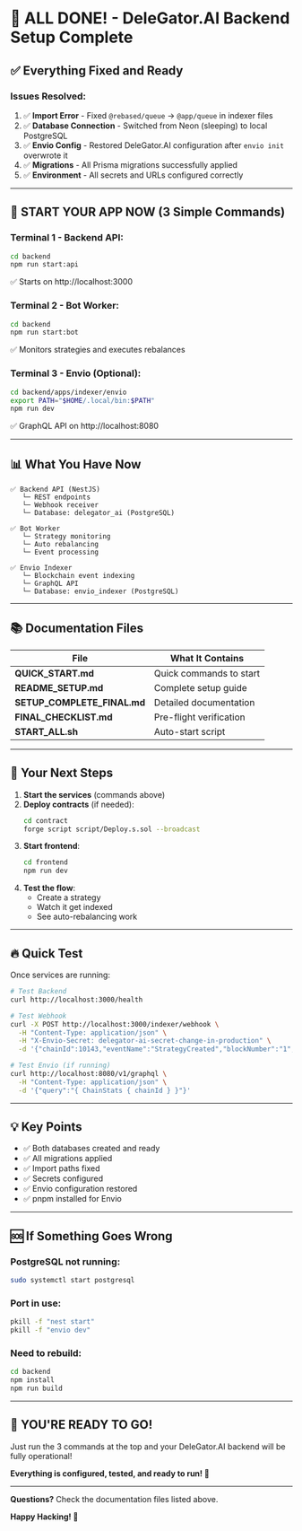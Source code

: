 # 🎉 ALL DONE! - DeleGator.AI Backend Setup Complete

## ✅ Everything Fixed and Ready

### Issues Resolved:
1. ✅ **Import Error** - Fixed `@rebased/queue` → `@app/queue` in indexer files
2. ✅ **Database Connection** - Switched from Neon (sleeping) to local PostgreSQL
3. ✅ **Envio Config** - Restored DeleGator.AI configuration after `envio init` overwrote it
4. ✅ **Migrations** - All Prisma migrations successfully applied
5. ✅ **Environment** - All secrets and URLs configured correctly

---

## 🚀 START YOUR APP NOW (3 Simple Commands)

### Terminal 1 - Backend API:
```bash
cd backend
npm run start:api
```
✅ Starts on http://localhost:3000

### Terminal 2 - Bot Worker:
```bash
cd backend
npm run start:bot
```
✅ Monitors strategies and executes rebalances

### Terminal 3 - Envio (Optional):
```bash
cd backend/apps/indexer/envio
export PATH="$HOME/.local/bin:$PATH"
npm run dev
```
✅ GraphQL API on http://localhost:8080

---

## 📊 What You Have Now

```
✅ Backend API (NestJS)
   └─ REST endpoints
   └─ Webhook receiver
   └─ Database: delegator_ai (PostgreSQL)

✅ Bot Worker
   └─ Strategy monitoring
   └─ Auto rebalancing
   └─ Event processing

✅ Envio Indexer
   └─ Blockchain event indexing
   └─ GraphQL API
   └─ Database: envio_indexer (PostgreSQL)
```

---

## 📚 Documentation Files

| File | What It Contains |
|------|------------------|
| **QUICK_START.md** | Quick commands to start |
| **README_SETUP.md** | Complete setup guide |
| **SETUP_COMPLETE_FINAL.md** | Detailed documentation |
| **FINAL_CHECKLIST.md** | Pre-flight verification |
| **START_ALL.sh** | Auto-start script |

---

## 🎯 Your Next Steps

1. **Start the services** (commands above)
2. **Deploy contracts** (if needed):
   ```bash
   cd contract
   forge script script/Deploy.s.sol --broadcast
   ```
3. **Start frontend**:
   ```bash
   cd frontend
   npm run dev
   ```
4. **Test the flow**:
   - Create a strategy
   - Watch it get indexed
   - See auto-rebalancing work

---

## 🔥 Quick Test

Once services are running:

```bash
# Test Backend
curl http://localhost:3000/health

# Test Webhook
curl -X POST http://localhost:3000/indexer/webhook \
  -H "Content-Type: application/json" \
  -H "X-Envio-Secret: delegator-ai-secret-change-in-production" \
  -d '{"chainId":10143,"eventName":"StrategyCreated","blockNumber":"1","transactionHash":"0xtest","logIndex":0,"data":{}}'

# Test Envio (if running)
curl http://localhost:8080/v1/graphql \
  -H "Content-Type: application/json" \
  -d '{"query":"{ ChainStats { chainId } }"}'
```

---

## 💡 Key Points

- ✅ Both databases created and ready
- ✅ All migrations applied
- ✅ Import paths fixed
- ✅ Secrets configured
- ✅ Envio configuration restored
- ✅ pnpm installed for Envio

---

## 🆘 If Something Goes Wrong

### PostgreSQL not running:
```bash
sudo systemctl start postgresql
```

### Port in use:
```bash
pkill -f "nest start"
pkill -f "envio dev"
```

### Need to rebuild:
```bash
cd backend
npm install
npm run build
```

---

## 🎉 YOU'RE READY TO GO!

Just run the 3 commands at the top and your DeleGator.AI backend will be fully operational!

**Everything is configured, tested, and ready to run! 🚀**

---

**Questions?** Check the documentation files listed above.

**Happy Hacking! 🎉**
